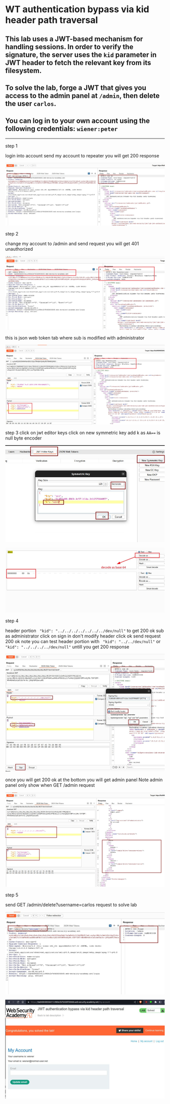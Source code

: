 # WT authentication bypass via kid header path traversal

## This lab uses a JWT-based mechanism for handling sessions. In order to verify the signature, the server uses the `kid` parameter in JWT header to fetch the relevant key from its filesystem.

## To solve the lab, forge a JWT that gives you access to the admin panel at `/admin`, then delete the user `carlos`.

## You can log in to your own account using the following credentials: `wiener:peter`

---

step 1

login into account
send my account to repeater
you will get 200 response

![](images/lab6_my_account.jpg)

step 2

change my account to /admin and send request
you will get 401 unauthorized

![](images/lab6_unauthorized_401_admin.jpg)

this is json web token tab where sub is modified with administrator

![](images/lab6_json_web_token.jpg)

step 3
click on jwt editor keys
click on new symmetric key
add k as `AA==` is null byte encoder

![](images/lab6_jwt_editor_symmetric_key.jpg)

![](images/lab6_null_byte_encoder.jpg)

step 4

header portion ` "kid": "../../../../../../../dev/null"` to get 200 ok
sub as administrator
click on sign in don't modify header click ok
send request 200 ok
note you can test header portion with ` "kid": "../../dev/null"` or ` "kid": "../../../../dev/null"` untill you get 200 response

![](images/lab6_signing_key_with_200_ok.jpg)

once you will get 200 ok
at the bottom you will get admin panel
Note admin panel only show when GET /admin request

![](images/lab6_admin_panel.jpg)

step 5

send GET /admin/delete?username=carlos request to solve lab

![](images/lab6_delete_carlos_account.jpg)

![](images/lab6_solved_lab.jpg)

